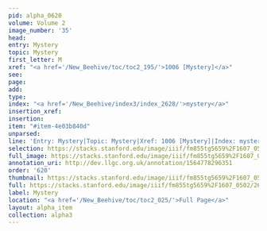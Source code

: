 ```yaml
---
pid: alpha_0620
volume: Volume 2
image_number: '35'
head: 
entry: Mystery
topic: Mystery
first_letter: M
xref: "<a href='/New_Beehive/toc/toc2_195/'>1006 [Mystery]</a>"
see: 
page: 
add: 
type: 
index: "<a href='/New_Beehive/index3/index_2628/'>mystery</a>"
insertion_xref: 
insertion: 
item: "#item-4e03b840d"
unparsed: 
line: 'Entry: Mystery|Topic: Mystery|Xref: 1006 [Mystery]|Index: mystery|#item-4e03b840d'
selection: https://stacks.stanford.edu/image/iiif/fm855tg5659%2F1607_0502/268,471,3106,415/full/0/default.jpg
full_image: https://stacks.stanford.edu/image/iiif/fm855tg5659%2F1607_0502/full/full/0/default.jpg
annotation_uri: http://dev.llgc.org.uk/annotation/1564778296351
order: '620'
thumbnail: https://stacks.stanford.edu/image/iiif/fm855tg5659%2F1607_0502/268,471,600,180/250,/0/default.jpg
full: https://stacks.stanford.edu/image/iiif/fm855tg5659%2F1607_0502/268,471,3106,415/full/0/default.jpg
label: Mystery
location: "<a href='/New_Beehive/toc/toc2_025/'>Full Page</a>"
layout: alpha_item
collection: alpha3
---
```

